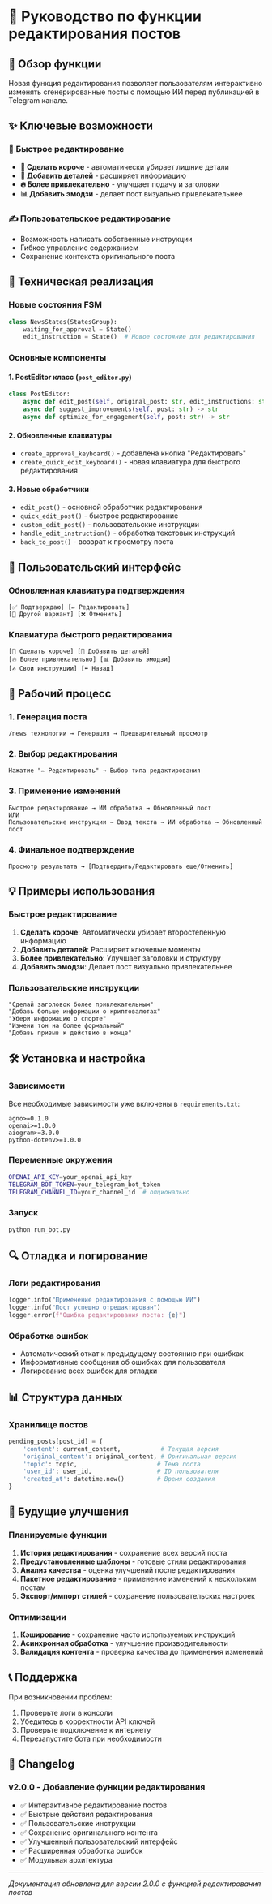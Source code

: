 # 📝 Руководство по функции редактирования постов

## 🎯 Обзор функции

Новая функция редактирования позволяет пользователям интерактивно изменять сгенерированные посты с помощью ИИ перед публикацией в Telegram канале.

## ✨ Ключевые возможности

### 🚀 Быстрое редактирование
- **🎯 Сделать короче** - автоматически убирает лишние детали
- **📝 Добавить деталей** - расширяет информацию
- **🔥 Более привлекательно** - улучшает подачу и заголовки
- **📊 Добавить эмодзи** - делает пост визуально привлекательнее

### ✍️ Пользовательское редактирование
- Возможность написать собственные инструкции
- Гибкое управление содержанием
- Сохранение контекста оригинального поста

## 🔧 Техническая реализация

### Новые состояния FSM
```python
class NewsStates(StatesGroup):
    waiting_for_approval = State()
    edit_instruction = State()  # Новое состояние для редактирования
```

### Основные компоненты

#### 1. PostEditor класс (`post_editor.py`)
```python
class PostEditor:
    async def edit_post(self, original_post: str, edit_instructions: str) -> str
    async def suggest_improvements(self, post: str) -> str
    async def optimize_for_engagement(self, post: str) -> str
```

#### 2. Обновленные клавиатуры
- `create_approval_keyboard()` - добавлена кнопка "Редактировать"
- `create_quick_edit_keyboard()` - новая клавиатура для быстрого редактирования

#### 3. Новые обработчики
- `edit_post()` - основной обработчик редактирования
- `quick_edit_post()` - быстрое редактирование
- `custom_edit_post()` - пользовательские инструкции
- `handle_edit_instruction()` - обработка текстовых инструкций
- `back_to_post()` - возврат к просмотру поста

## 📱 Пользовательский интерфейс

### Обновленная клавиатура подтверждения
```
[✅ Подтверждаю] [✏️ Редактировать]
[🔄 Другой вариант] [❌ Отменить]
```

### Клавиатура быстрого редактирования
```
[🎯 Сделать короче] [📝 Добавить деталей]
[🔥 Более привлекательно] [📊 Добавить эмодзи]
[✍️ Свои инструкции] [⬅️ Назад]
```

## 🔄 Рабочий процесс

### 1. Генерация поста
```
/news технологии → Генерация → Предварительный просмотр
```

### 2. Выбор редактирования
```
Нажатие "✏️ Редактировать" → Выбор типа редактирования
```

### 3. Применение изменений
```
Быстрое редактирование → ИИ обработка → Обновленный пост
ИЛИ
Пользовательские инструкции → Ввод текста → ИИ обработка → Обновленный пост
```

### 4. Финальное подтверждение
```
Просмотр результата → [Подтвердить/Редактировать еще/Отменить]
```

## 💡 Примеры использования

### Быстрое редактирование
1. **Сделать короче**: Автоматически убирает второстепенную информацию
2. **Добавить деталей**: Расширяет ключевые моменты
3. **Более привлекательно**: Улучшает заголовки и структуру
4. **Добавить эмодзи**: Делает пост визуально привлекательнее

### Пользовательские инструкции
```
"Сделай заголовок более привлекательным"
"Добавь больше информации о криптовалютах"
"Убери информацию о спорте"
"Измени тон на более формальный"
"Добавь призыв к действию в конце"
```

## 🛠 Установка и настройка

### Зависимости
Все необходимые зависимости уже включены в `requirements.txt`:
```
agno>=0.1.0
openai>=1.0.0
aiogram>=3.0.0
python-dotenv>=1.0.0
```

### Переменные окружения
```bash
OPENAI_API_KEY=your_openai_api_key
TELEGRAM_BOT_TOKEN=your_telegram_bot_token
TELEGRAM_CHANNEL_ID=your_channel_id  # опционально
```

### Запуск
```bash
python run_bot.py
```

## 🔍 Отладка и логирование

### Логи редактирования
```python
logger.info("Применение редактирования с помощью ИИ")
logger.info("Пост успешно отредактирован")
logger.error(f"Ошибка редактирования поста: {e}")
```

### Обработка ошибок
- Автоматический откат к предыдущему состоянию при ошибках
- Информативные сообщения об ошибках для пользователя
- Логирование всех ошибок для отладки

## 📊 Структура данных

### Хранилище постов
```python
pending_posts[post_id] = {
    'content': current_content,           # Текущая версия
    'original_content': original_content, # Оригинальная версия
    'topic': topic,                      # Тема поста
    'user_id': user_id,                  # ID пользователя
    'created_at': datetime.now()         # Время создания
}
```

## 🚀 Будущие улучшения

### Планируемые функции
1. **История редактирования** - сохранение всех версий поста
2. **Предустановленные шаблоны** - готовые стили редактирования
3. **Анализ качества** - оценка улучшений после редактирования
4. **Пакетное редактирование** - применение изменений к нескольким постам
5. **Экспорт/импорт стилей** - сохранение пользовательских настроек

### Оптимизации
1. **Кэширование** - сохранение часто используемых инструкций
2. **Асинхронная обработка** - улучшение производительности
3. **Валидация контента** - проверка качества до применения изменений

## 📞 Поддержка

При возникновении проблем:
1. Проверьте логи в консоли
2. Убедитесь в корректности API ключей
3. Проверьте подключение к интернету
4. Перезапустите бота при необходимости

## 📝 Changelog

### v2.0.0 - Добавление функции редактирования
- ✅ Интерактивное редактирование постов
- ✅ Быстрые действия редактирования
- ✅ Пользовательские инструкции
- ✅ Сохранение оригинального контента
- ✅ Улучшенный пользовательский интерфейс
- ✅ Расширенная обработка ошибок
- ✅ Модульная архитектура

---

*Документация обновлена для версии 2.0.0 с функцией редактирования постов*